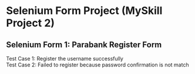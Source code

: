 # Selenium Form Project (MySkill Project 2)

## Selenium Form 1: Parabank Register Form
Test Case 1: Register the username successfully <br />
Test Case 2: Failed to register because password confirmation is not match

